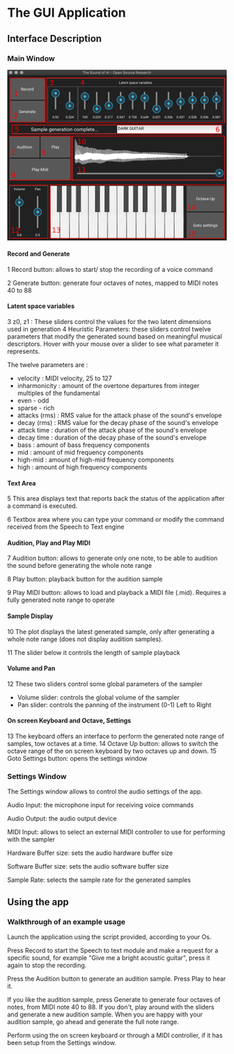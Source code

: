 # The GUI Application

## Interface Description

### Main Window

![Main WIndow](/Images/UI_manual.png "Main Window")

#### Record and Generate
1 Record button: allows to start/ stop the recording of a voice command

2 Generate button: generate four octaves of notes, mapped to MIDI notes 40 to 88

#### Latent space variables
3 z0, z1 : These sliders control the values for the two latent dimensions used in generation
4 Heuristic Parameters: these sliders control twelve parameters that modify the generated sound based on meaningful musical descriptors. Hover with your mouse over a slider to see what parameter it represents. 

The twelve parameters are :
- velocity : MIDI velocity, 25 to 127
- inharmonicity : amount of the overtone departures from integer multiples of the fundamental
- even - odd 
- sparse - rich
- attacks (rms) : RMS value for the attack phase of the sound's envelope
- decay (rms) : RMS value for the decay phase of the sound's envelope
- attack time : duration of the attack phase of the sound's envelope
- decay time : duration of the decay phase of the sound's envelope
- bass : amount of bass frequency components
- mid : amount of mid frequency components
- high-mid : amount of high-mid frequency components
- high : amount of high frequency components

#### Text Area
5 This area displays text that reports back the status of the application after a command is executed.

6 Textbox area where you can type your command or modify the command received from the Speech to Text engine

#### Audition, Play and Play MIDI
7 Audition button: allows to generate only one note, to be able to audition the sound before generating the whole note range

8 Play button: playback button for the audition sample

9 Play MIDI button: allows to load and playback a MIDI file (.mid). Requires a fully generated note range to operate

#### Sample Display
10 The plot displays the latest generated sample, only after generating a whole note range (does not display audition samples).

11 The slider below it controls the length of sample playback

#### Volume and Pan
12 These two sliders control some global parameters of the sampler
- Volume slider: controls the global volume of the sampler
- Pan slider: controls the panning of the instrument (0-1) Left to Right

#### On screen Keyboard and Octave, Settings
13 The keyboard offers an interface to perform the generated note range of samples, tow octaves at a time.
14 Octave Up button: allows to switch the octave range of the on screen keyboard by two octaves up and down.
15 Goto Settings button: opens the settings window

### Settings Window

The Settings window allows to control the audio settings of the app.

Audio Input: the microphone input for receiving voice commands

Audio Output: the audio output device

MIDI Input: allows to select an external MIDI controller to use for performing with the sampler

Hardware Buffer size: sets the audio hardware buffer size

Software Buffer size: sets the audio software buffer size

Sample Rate: selects the sample rate for the generated samples

## Using the app

### Walkthrough of an example usage
Launch the application using the script provided, according to your Os.

Press Record to start the Speech to text module and make a request for a specific sound, for example "Give me a bright acoustic guitar", press it again to stop the recording.

Press the Audition button to generate an audition sample. Press Play to hear it.

If you like the audition sample, press Generate to generate four octaves of notes, from MIDI note 40 to 88. If you don't, play around with the sliders and generate a new audition sample. When you are happy with your audition sample, go ahead and generate the full note range.

Perform using the on screen keyboard or through a MIDI controller, if it has been setup from the Settings window.

